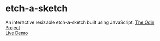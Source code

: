 # etch-a-sketch
An interactive resizable etch-a-sketch built using JavaScript.
[The Odin Project](https://www.theodinproject.com/)  
[Live Demo](https://drtierney.github.io/etch-a-sketch/)
